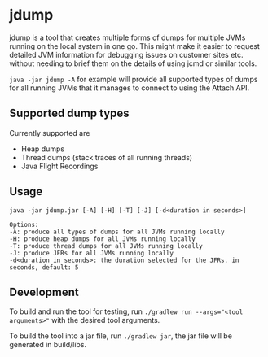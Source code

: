 # jdump

jdump is a tool that creates multiple forms of dumps for multiple JVMs running on the local system in one go. This might
make it easier to request detailed JVM information for debugging issues on customer sites etc. without needing to brief
them on the details of using jcmd or similar tools.

`java -jar jdump -A` for example will provide all supported types of dumps for all running JVMs that it manages to connect to using the
Attach API.

## Supported dump types

Currently supported are

* Heap dumps
* Thread dumps (stack traces of all running threads)
* Java Flight Recordings

## Usage
```
java -jar jdump.jar [-A] [-H] [-T] [-J] [-d<duration in seconds>]

Options:
-A: produce all types of dumps for all JVMs running locally
-H: produce heap dumps for all JVMs running locally
-T: produce thread dumps for all JVMs running locally
-J: produce JFRs for all JVMs running locally
-d<duration in seconds>: the duration selected for the JFRs, in seconds, default: 5
```

## Development

To build and run the tool for testing, run ```./gradlew run --args="<tool arguments>"``` with the desired tool arguments.

To build the tool into a jar file, run ```./gradlew jar```, the jar file will be generated in build/libs.